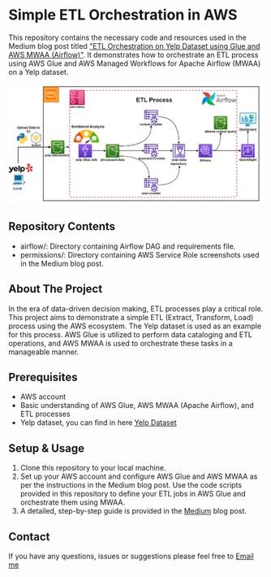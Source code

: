 # Simple ETL Orchestration in AWS
This repository contains the necessary code and resources used in the Medium blog post titled ["ETL Orchestration on Yelp Dataset using Glue and AWS MWAA (Airflow)"](https://medium.com/@TugrulGokce/etl-orchestration-on-yelp-dataset-using-glue-and-aws-mwaa-airflow-bcdfc676e46b). It demonstrates how to orchestrate an ETL process using AWS Glue and AWS Managed Workflows for Apache Airflow (MWAA) on a Yelp dataset.

![Architecture of Project](./permissions/Architecture_of_Project.png)

## Repository Contents
* airflow/: Directory containing Airflow DAG and requirements file.
* permissions/: Directory containing AWS Service Role screenshots used in the Medium blog post.

## About The Project

In the era of data-driven decision making, ETL processes play a critical role. This project aims to demonstrate a simple ETL (Extract, Transform, Load) process using the AWS ecosystem. The Yelp dataset is used as an example for this process. AWS Glue is utilized to perform data cataloging and ETL operations, and AWS MWAA is used to orchestrate these tasks in a manageable manner.


## Prerequisites
* AWS account
* Basic understanding of AWS Glue, AWS MWAA (Apache Airflow), and ETL processes
* Yelp dataset, you can find in here [Yelp Dataset](https://www.kaggle.com/datasets/yelp-dataset/yelp-dataset/)


## Setup & Usage
1. Clone this repository to your local machine.
2. Set up your AWS account and configure AWS Glue and AWS MWAA as per the instructions in the Medium blog post.
   Use the code scripts provided in this repository to define your ETL jobs in AWS Glue and orchestrate them using MWAA.
3. A detailed, step-by-step guide is provided in the [Medium](https://medium.com/@TugrulGokce/etl-orchestration-on-yelp-dataset-using-glue-and-aws-mwaa-airflow-bcdfc676e46b) blog post.

## Contact
If you have any questions, issues or suggestions please feel free to [Email me](mailto:tugrulgkc1@gmail.com)
